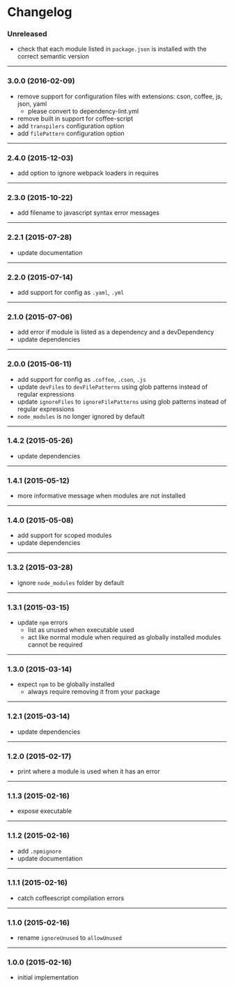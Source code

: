 # Changelog

### Unreleased

* check that each module listed in `package.json` is installed with the correct semantic version

---
### 3.0.0 (2016-02-09)

* remove support for configuration files with extensions: cson, coffee, js, json, yaml
  * please convert to dependency-lint.yml
* remove built in support for coffee-script
* add `transpilers` configuration option
* add `filePattern` configuration option

----
### 2.4.0 (2015-12-03)

* add option to ignore webpack loaders in requires

---
### 2.3.0 (2015-10-22)

* add filename to javascript syntax error messages

---
### 2.2.1 (2015-07-28)

* update documentation

---
### 2.2.0 (2015-07-14)

* add support for config as ```.yaml```, ```.yml```

---
### 2.1.0 (2015-07-06)

* add error if module is listed as a dependency and a devDependency
* update dependencies

---
### 2.0.0 (2015-06-11)

* add support for config as ```.coffee```, ```.cson```, ```.js```
* update ```devFiles``` to ```devFilePatterns``` using glob patterns instead of regular expressions
* update ```ignoreFiles``` to ```ignoreFilePatterns``` using glob patterns instead of regular expressions
* ```node_modules``` is no longer ignored by default

---
### 1.4.2 (2015-05-26)

* update dependencies

---
### 1.4.1 (2015-05-12)

* more informative message when modules are not installed

---
### 1.4.0 (2015-05-08)

* add support for scoped modules
* update dependencies

---
### 1.3.2 (2015-03-28)

* ignore ```node_modules``` folder by default

---
### 1.3.1 (2015-03-15)

* update ```npm``` errors
  * list as unused when executable used
  * act like normal module when required as globally installed modules cannot be required

---
### 1.3.0 (2015-03-14)

* expect ```npm``` to be globally installed
  * always require removing it from your package

---
### 1.2.1 (2015-03-14)

* update dependencies

---
### 1.2.0 (2015-02-17)

* print where a module is used when it has an error

---
### 1.1.3 (2015-02-16)

* expose executable

---
### 1.1.2 (2015-02-16)

* add ```.npmignore```
* update documentation

---
### 1.1.1 (2015-02-16)

* catch coffeescript compilation errors

---
### 1.1.0 (2015-02-16)

* rename ```ignoreUnused``` to ```allowUnused```

---
### 1.0.0 (2015-02-16)

* initial implementation
